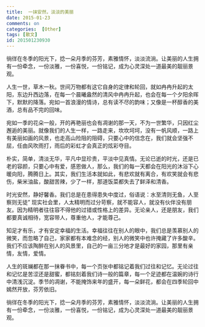 ```yaml
---
title:  一抹安然，淡淡的美丽
date: 2015-01-23
comments: on
categories:  [Other]
tags: [散文]
id: 201501230930
---
```


徜徉在冬季的阳光下，捻一朵月季的芬芳，素雅情怀，淡淡流淌。让美丽的人生拥有一份牵念，一份淡雅，一份喜悦，一份铭记，成为心灵深处一道最美的靓丽景观。

人生一世，草木一秋。世间万物都有这它自身的定律和轮回，就如冉冉升起的太阳，东边升西边落，在每一个晨曦盎然的清风中冉冉升起，也会在每一个夕阳余晖下，默默的降落。宛如一首浪漫的情诗，总有读不尽的韵味；又像是一杯醇香的美酒，总有品不完的回味。
<!-- more -->
宛如一季的花朵一般，开的再艳丽也会有凋谢的那一天，不为一世繁华，只因红尘邂逅的美丽。就像我们的人生一样，一路走来，坎坎坷坷，没有一帆风顺，一路上有美丽如画的风景，也走高山险阻的阻碍，只要心中的信念在，我们就会坚强不屈，任由风吹雨打，雨后的彩虹才会真正的炫彩夺目。

朴实，简单，清淡无华，平凡中显珍贵，平淡中见真情。无论已逝的时光，还是已老的容颜，只要心中有爱，感恩做人，那么，我们的每一天都会在阳光的沐浴下心暖向阳，腾腾日上。其实，我们生活本就如此，有悲欢就有离合，有欢笑就会有悲伤，柴米油盐，酸甜苦辣，少了一样，那道饭菜都失去了鲜泽和清香。

时光安然，静好馨香。我们总是在患得患失中度过，俗语说：水至清则无鱼，人至察则无徒” 现实社会里，人太精明而过分苛察，就不能容人，就没有伙伴没有朋友。因为精明者往往容不得他的过错或性格上的差异。无论亲人，还是朋友，我们都要真诚相待，宽容带人，尊重他人，才能尊己。

知足才有乐，才有安定幸福的生活。幸福往往在别人的眼中，我们总是羡慕别人的微笑，而忽略了自己，家家都有本难念的经，别人的微笑中也许掩藏了许多酸辛。我们不应该陶醉在别人的风景里，自己的一亩三分地才是最好的家园，那里有亲情，友情，爱情。

人生的斑斓都在那一抹眷书中，每一个页张中都铭记着我们过往和记忆。无论过往和记忆是苦涩还是甜蜜，都铭刻着我们诗一般的篇章，每一个足迹都在温婉的诗行中清浅沉淀。季节的凋谢，不能掩饰来年的盛开，每一朵鲜花，都会在四季轮回中嫣然开放，芬芳依旧。

徜徉在冬季的阳光下，捻一朵月季的芬芳，素雅情怀，淡淡流淌。让美丽的人生拥有一份牵念，一份淡雅，一份喜悦，一份铭记，成为心灵深处一道最美的靓丽景观。
